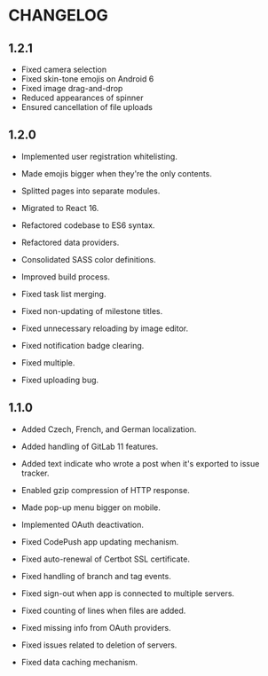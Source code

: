 # CHANGELOG

## 1.2.1

* Fixed camera selection
* Fixed skin-tone emojis on Android 6
* Fixed image drag-and-drop
* Reduced appearances of spinner
* Ensured cancellation of file uploads

## 1.2.0

* Implemented user registration whitelisting.
* Made emojis bigger when they're the only contents.
* Splitted pages into separate modules.
* Migrated to React 16.
* Refactored codebase to ES6 syntax.
* Refactored data providers.
* Consolidated SASS color definitions.
* Improved build process.

* Fixed task list merging.
* Fixed non-updating of milestone titles.
* Fixed unnecessary reloading by image editor.
* Fixed notification badge clearing.
* Fixed multiple.
* Fixed uploading bug.

## 1.1.0

* Added Czech, French, and German localization.
* Added handling of GitLab 11 features.
* Added text indicate who wrote a post when it's exported to issue tracker.
* Enabled gzip compression of HTTP response.
* Made pop-up menu bigger on mobile.
* Implemented OAuth deactivation.

* Fixed CodePush app updating mechanism.
* Fixed auto-renewal of Certbot SSL certificate.
* Fixed handling of branch and tag events.
* Fixed sign-out when app is connected to multiple servers.
* Fixed counting of lines when files are added.
* Fixed missing info from OAuth providers.
* Fixed issues related to deletion of servers.
* Fixed data caching mechanism.
